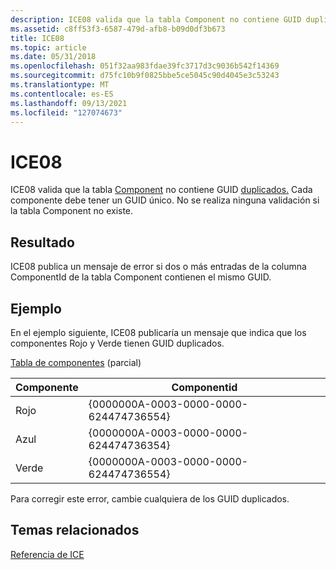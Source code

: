 ```yaml
---
description: ICE08 valida que la tabla Component no contiene GUID duplicados. Cada componente debe tener un GUID único. No se realiza ninguna validación si la tabla Component no existe.
ms.assetid: c8ff53f3-6587-479d-afb8-b09d0df3b673
title: ICE08
ms.topic: article
ms.date: 05/31/2018
ms.openlocfilehash: 051f32aa983fdae39fc3717d3c9036b542f14369
ms.sourcegitcommit: d75fc10b9f0825bbe5ce5045c90d4045e3c53243
ms.translationtype: MT
ms.contentlocale: es-ES
ms.lasthandoff: 09/13/2021
ms.locfileid: "127074673"
---
```

# <a name="ice08"></a>ICE08

ICE08 valida que la tabla [Component](component-table.md) no contiene GUID [duplicados.](guid.md) Cada componente debe tener un GUID único. No se realiza ninguna validación si la tabla Component no existe.

## <a name="result"></a>Resultado

ICE08 publica un mensaje de error si dos o más entradas de la columna ComponentId de la tabla Component contienen el mismo GUID.

## <a name="example"></a>Ejemplo

En el ejemplo siguiente, ICE08 publicaría un mensaje que indica que los componentes Rojo y Verde tienen GUID duplicados.

[Tabla de componentes](component-table.md) (parcial)



| Componente | Componentid                            |
|-----------|----------------------------------------|
| Rojo       | {0000000A-0003-0000-0000-624474736554} |
| Azul      | {0000000A-0003-0000-0000-624474736354} |
| Verde     | {0000000A-0003-0000-0000-624474736554} |



 

Para corregir este error, cambie cualquiera de los GUID duplicados.

## <a name="related-topics"></a>Temas relacionados

<dl> <dt>

[Referencia de ICE](ice-reference.md)
</dt> </dl>

 

 



